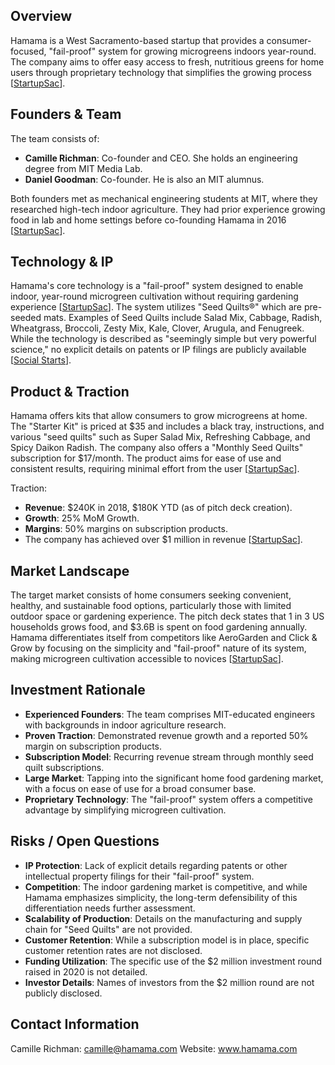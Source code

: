 ## Overview

Hamama is a West Sacramento-based startup that provides a consumer-focused, "fail-proof" system for growing microgreens indoors year-round. The company aims to offer easy access to fresh, nutritious greens for home users through proprietary technology that simplifies the growing process [[StartupSac](https://startupsac.com/from-mit-to-microgreens-hamama-ceo-camille-richman/)].

## Founders & Team

The team consists of:
*   **Camille Richman**: Co-founder and CEO. She holds an engineering degree from MIT Media Lab.
*   **Daniel Goodman**: Co-founder. He is also an MIT alumnus.

Both founders met as mechanical engineering students at MIT, where they researched high-tech indoor agriculture. They had prior experience growing food in lab and home settings before co-founding Hamama in 2016 [[StartupSac](https://startupsac.com/from-mit-to-microgreens-hamama-ceo-camille-richman/)].

## Technology & IP

Hamama's core technology is a "fail-proof" system designed to enable indoor, year-round microgreen cultivation without requiring gardening experience [[StartupSac](https://startupsac.com/from-mit-to-microgreens-hamama-ceo-camille-richman/)]. The system utilizes "Seed Quilts®" which are pre-seeded mats. Examples of Seed Quilts include Salad Mix, Cabbage, Radish, Wheatgrass, Broccoli, Zesty Mix, Kale, Clover, Arugula, and Fenugreek. While the technology is described as "seemingly simple but very powerful science," no explicit details on patents or IP filings are publicly available [[Social Starts](https://www.socialstarts.com/blog/inception-with-camille-richman-ceo-of-hamama/)].

## Product & Traction

Hamama offers kits that allow consumers to grow microgreens at home. The "Starter Kit" is priced at $35 and includes a black tray, instructions, and various "seed quilts" such as Super Salad Mix, Refreshing Cabbage, and Spicy Daikon Radish. The company also offers a "Monthly Seed Quilts" subscription for $17/month. The product aims for ease of use and consistent results, requiring minimal effort from the user [[StartupSac](https://startupsac.com/startup-happy-hour-with-camille-richman-co-founder-of-hamama/)].

Traction:
*   **Revenue**: $240K in 2018, $180K YTD (as of pitch deck creation).
*   **Growth**: 25% MoM Growth.
*   **Margins**: 50% margins on subscription products.
*   The company has achieved over $1 million in revenue [[StartupSac](https://startupsac.com/from-mit-to-microgreens-hamama-ceo-camille-richman/)].

## Market Landscape

The target market consists of home consumers seeking convenient, healthy, and sustainable food options, particularly those with limited outdoor space or gardening experience. The pitch deck states that 1 in 3 US households grows food, and $3.6B is spent on food gardening annually. Hamama differentiates itself from competitors like AeroGarden and Click & Grow by focusing on the simplicity and "fail-proof" nature of its system, making microgreen cultivation accessible to novices [[StartupSac](https://startupsac.com/from-mit-to-microgreens-hamama-ceo-camille-richman/)].

## Investment Rationale

*   **Experienced Founders**: The team comprises MIT-educated engineers with backgrounds in indoor agriculture research.
*   **Proven Traction**: Demonstrated revenue growth and a reported 50% margin on subscription products.
*   **Subscription Model**: Recurring revenue stream through monthly seed quilt subscriptions.
*   **Large Market**: Tapping into the significant home food gardening market, with a focus on ease of use for a broad consumer base.
*   **Proprietary Technology**: The "fail-proof" system offers a competitive advantage by simplifying microgreen cultivation.

## Risks / Open Questions

*   **IP Protection**: Lack of explicit details regarding patents or other intellectual property filings for their "fail-proof" system.
*   **Competition**: The indoor gardening market is competitive, and while Hamama emphasizes simplicity, the long-term defensibility of this differentiation needs further assessment.
*   **Scalability of Production**: Details on the manufacturing and supply chain for "Seed Quilts" are not provided.
*   **Customer Retention**: While a subscription model is in place, specific customer retention rates are not disclosed.
*   **Funding Utilization**: The specific use of the $2 million investment round raised in 2020 is not detailed.
*   **Investor Details**: Names of investors from the $2 million round are not publicly disclosed.

## Contact Information

Camille Richman: camille@hamama.com
Website: www.hamama.com